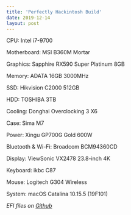 ```yaml
---
title: 'Perfectly Hackintosh Build'
date: 2019-12-14
layout: post
---
```


CPU: Intel i7-9700

Motherboard: MSI B360M Mortar

Graphics: Sapphire RX590 Super Platinum 8GB

Memory: ADATA 16GB 3000MHz

SSD: Hikvision C2000 512GB

HDD: TOSHIBA 3TB

Cooling: Donghai Overclocking 3 X6

Case: Sima M7

Power: Xingu GP700G Gold 600W

Bluetooth & Wi-Fi: Broadcom BCM94360CD

Display: ViewSonic VX2478 23.8-inch 4K

Keyboard: ikbc C87

Mouse: Logitech G304 Wireless

System: macOS Catalina 10.15.5 (19F101)

*EFI files on [Github](https://github.com/hsywme/Hackintosh-OC-EFI)*
